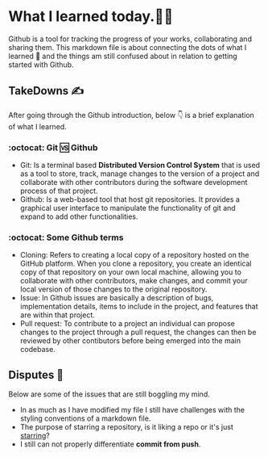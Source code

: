 # What I learned today.🧑‍💻

Github is a tool for tracking the progress of your works, collaborating and sharing them. This markdown file is about connecting the dots of what I learned 🚀 and the things am still confused about in relation to getting started with Github.

## TakeDowns ✍️

After going through the Github introduction, below 👇 is a brief explanation of what I learned.

### :octocat: Git 🆚 Github
* Git: Is a terminal based **Distributed Version Control System** that is used as a tool to store, track, manage changes to the version of a project and collaborate with other contributors during the software development process of that project.
* Github: Is a web-based tool that host git repositories. It provides a graphical user interface to manipulate the functionality of git and expand to add other functionalities.

### :octocat: Some Github terms
* Cloning: Refers to creating a local copy of a repository hosted on the GitHub platform. When you clone a repository, you create an identical copy of that repository on your own local machine, allowing you to collaborate with other contributors, make changes, and commit your local version of those changes to the original repository.
* Issue: In Github issues are basically a description of bugs, implementation details, items to include in the project, and features that are within that project.
* Pull request: To contribute to a project an individual can propose changes to the project through a pull request, the changes can then be reviewed by other contibutors before being emerged into the main codebase.

## Disputes 🤔

Below are some of the issues that are still boggling my mind.

* In as much as I have modified my file I still have challenges with the styling conventions of a markdown file.
* The purpose of starring a repository, is it liking a repo or it's just [starring](https://docs.github.com/en/github/getting-started-with-github/saving-repositories-with-stars)?
* I still can not properly differentiate **commit from push**.
